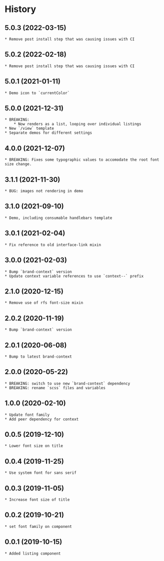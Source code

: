 # History

## 5.0.3 (2022-03-15)
    * Remove post install step that was causing issues with CI

## 5.0.2 (2022-02-18)
    * Remove post install step that was causing issues with CI

## 5.0.1 (2021-01-11)
    * Demo icon to `currentColor`

## 5.0.0 (2021-12-31)
    * BREAKING:
        * Now renders as a list, looping over individual listings
    * New `/view` template 
    * Separate demos for different settings

## 4.0.0 (2021-12-07)
    * BREAKING: Fixes some typographic values to accomodate the root font size change.

## 3.1.1 (2021-11-30)
    * BUG: images not rendering in demo

## 3.1.0 (2021-09-10)
    * Demo, including consumable handlebars template

## 3.0.1 (2021-02-04)
    * Fix reference to old interface-link mixin

## 3.0.0 (2021-02-03)
    * Bump `brand-context` version
    * Update context variable references to use `context--` prefix

## 2.1.0 (2020-12-15)
    * Remove use of rfs font-size mixin

## 2.0.2 (2020-11-19)
    * Bump `brand-context` version

## 2.0.1 (2020-06-08)
    * Bump to latest brand-context

## 2.0.0 (2020-05-22)
    * BREAKING: switch to use new `brand-context` dependency
    * BREAKING: rename `scss` files and variables

## 1.0.0 (2020-02-10)
    * Update font family
    * Add peer dependency for context

## 0.0.5 (2019-12-10)
    * Lower font size on title

## 0.0.4 (2019-11-25)
    * Use system font for sans serif

## 0.0.3 (2019-11-05)
    * Increase font size of title

## 0.0.2 (2019-10-21)
    * set font family on component

## 0.0.1 (2019-10-15)
    * Added listing component
